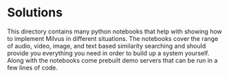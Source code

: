 # Solutions
This directory contains many python notebooks that help with showing how to implement Milvus in different situations. The notebooks cover the range of audio, video, image, and text based similarity searching and should provide you everything you need in order to build up a system yourself. Along with the notebooks come prebuilt demo servers that can be run in a few lines of code.